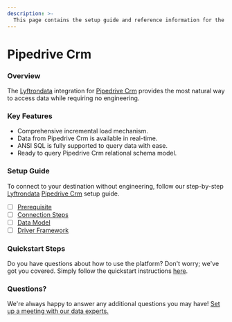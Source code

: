 ```yaml
---
description: >-
  This page contains the setup guide and reference information for the Pipedrive Crm source connector.
---
```


# Pipedrive Crm

### Overview

The [Lyftrondata](https://www.lyftrondata.com/) integration for [Pipedrive Crm](https://www.lyftrondata.com/integration/sales-analytics/pipedrive/) provides the most natural way to access data while requiring no engineering.

### Key Features

* Comprehensive incremental load mechanism.
* Data from Pipedrive Crm is available in real-time.&#x20;
* ANSI SQL is fully supported to query data with ease.
* Ready to query Pipedrive Crm relational schema model.

### Setup Guide

To connect to your destination without engineering, follow our step-by-step [Lyftrondata](https://www.lyftrondata.com/)  [Pipedrive Crm](https://www.lyftrondata.com/integration/sales-analytics/pipedrive/) setup guide.

* [ ] [Prerequisite](prerequisite.md)
* [ ] [Connection Steps](connection-steps.md)
* [ ] [Data Model](data-model/erd.md)
* [ ] [Driver Framework](driver-framework/)

### Quickstart Steps

Do you have questions about how to use the platform? Don't worry; we've got you covered. Simply follow the quickstart instructions [here](../README.md).

### Questions? <a href="#questions" id="questions"></a>

We're always happy to answer any additional questions you may have! [Set up a meeting with our data experts.](https://www.lyftrondata.com/book-a-meeting/)

